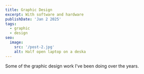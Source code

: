 ```yaml
---
title: Graphic Design
excerpt: With software and hardware
publishDate: 'Jan 2 2025'
tags:
  - graphic
  - design
seo:
  image:
    src: '/post-2.jpg'
    alt: Half open laptop on a deska
---
```


Some of the graphic design work I've been doing over the years. 